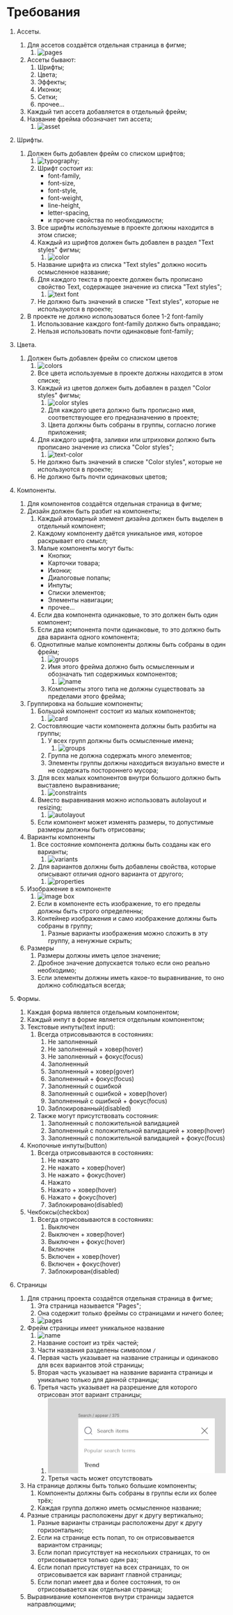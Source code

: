 # Требования

1. Ассеты.
    1. Для ассетов создаётся отдельная страница в фигме;
        1. ![pages](img/pages.png)
    2. Ассеты бывают:
        1. Шрифты;
        2. Цвета;
        3. Эффекты;
        4. Иконки;
        5. Сетки;
        6. прочее...
    3. Каждый тип ассета добавляется в отдельный фрейм;
    4. Название фрейма обозначает тип ассета;
        1. ![asset](img/asset_frame.png)

2. Шрифты.
    1. Должен быть добавлен фрейм со списком шрифтов;
        1. ![typography](img/typography.png);
        2. Шрифт состоит из:
            * font-family,
            * font-size,
            * font-style,
            * font-weight,
            * line-height,
            * letter-spacing,
            * и прочие свойства по необходимости;
        3. Все шрифты используемые в проекте должны находится в этом списке;
        4. Каждый из шрифтов должен быть добавлен в раздел "Text styles" фигмы;
            1. ![color](img/text-styles.png)
        5. Название шрифта из списка "Text styles" должно носить осмысленное название;
        6. Для каждого текста в проекте должен быть прописано свойство Text, содержащее значение из списка "Text
           styles";
            1. ![text font](img/text-font.png)
        7. Не должно быть значений в списке "Text styles", которые не используются в проекте;
    2. В проекте не должно использоваться более 1-2 font-family
        1. Использование каждого font-family должно быть оправдано;
        2. Нельзя использовать почти одинаковые font-family;

3. Цвета.
    1. Должен быть добавлен фрейм со списком цветов
        1. ![colors](img/colors.png)
        2. Все цвета используемые в проекте должны находится в этом списке;
        3. Каждый из цветов должен быть добавлен в раздел "Color styles" фигмы;
            1. ![color styles](img/color-styles.png)
            2. Для каждого цвета должно быть прописано имя, соответствующее его предназначению в проекте;
            3. Цвета должны быть собраны в группы, согласно логике приложения;
        4. Для каждого шрифта, заливки или штриховки должно быть прописано значение из списка "Color styles";
            1. ![text-color](img/text-color.png)
        5. Не должно быть значений в списке "Color styles", которые не используются в проекте;
        6. Не должно быть почти одинаковых цветов;

4. Компоненты.
    1. Для компонентов создаётся отдельная страница в фигме;
    2. Дизайн должен быть разбит на компоненты;
        1. Каждый атомарный элемент дизайна должен быть выделен в отдельный компонент;
        2. Каждому компоненту даётся уникальное имя, которое раскрывает его смысл;
        3. Малые компоненты могут быть:
            * Кнопки;
            * Карточки товара;
            * Иконки;
            * Диалоговые попапы;
            * Инпуты;
            * Списки элементов;
            * Элементы навигации;
            * прочее...
        4. Если два компонента одинаковые, то это должен быть один компонент;
        5. Если два компонента почти одинаковые, то это должно быть два варианта одного компонента;
        6. Однотипные малые компоненты должны быть собраны в один фрейм;
            1. ![grouops](img/FABs.png)
            2. Имя этого фрейма должно быть осмысленным и обозначать тип содержимых компонентов;
                1. ![name](img/frame_name.png)
            3. Компоненты этого типа не должны существовать за пределами этого фрейма;
    3. Группировка на большие компоненты;
        1. Большой компонент состоит из малых компонентов;
            1. ![card](img/item_card.png)
        2. Состовляющие части компонента должны быть разбиты на группы;
            1. У всех групп должны быть осмысленные имена;
                1. ![groups](img/component_groups.png)
            2. Группа не должна содержать много элементов;
            3. Элементы группы должны находиться визуально вместе и не содержать постороннего мусора;
        3. Для всех малых компонентов внутри большого должно быть выставлено выравнивание;
            1. ![constraints](img/constraints.png)
        4. Вместо выравнивания можно использовать autolayout и resizing;
            1. ![autolayout](img/autolayout.png)
        5. Если компонент может изменять размеры, то допустимые размеры должны быть отрисованы;
    4. Варианты компоненты
        1. Все состояние компонента должны быть созданы как его варианты;
            1. ![variants](img/variants.png)
        2. Для вариантов должны быть добавлены свойства, которые описывают отличия одного варианта от другого;
            1. ![properties](img/variant_properties.png)
    5. Изображение в компоненте
        1. ![image box](img/image_box.png)
        2. Если в компоненте есть изображение, то его пределы должны быть строго определенны;
        3. Контейнер изображения и само изображение должны быть собраны в группу;
            1. Разные варианты изображения можно сложить в эту группу, а ненужные скрыть;
    6. Размеры
        1. Размеры должны иметь целое значение;
        2. Дробное значение допускается только если оно реально необходимо;
        3. Если элементы должны иметь какое-то выравнивание, то оно должно соблюдаться всегда;

5. Формы.
    1. Каждая форма является отдельным компонентом;
    2. Каждый инпут в форме является отдельным компонентом;
    3. Текстовые инпуты(text input):
        1. Всегда отрисовываются в состояниях:
            1. Не заполненный
            2. Не заполненный + ховер(hover)
            3. Не заполненный + фокус(focus)
            4. Заполненный
            5. Заполненный + ховер(gover)
            6. Заполненный + фокус(focus)
            7. Заполненный с ошибкой
            8. Заполненный с ошибкой + ховер(hover)
            9. Заполненный с ошибкой + фокус(focus)
            10. Заблокированный(disabled)
        2. Также могут присутствовать состояния:
            1. Заполненный с положительной валидацией
            2. Заполненный с положительной валидацией + ховер(hover)
            3. Заполненный с положительной валидацией + фокус(focus)
    4. Кнопочные инпуты(button)
        1. Всегда отрисовываются в состояниях:
            1. Не нажато
            2. Не нажато + ховер(hover)
            3. Не нажато + фокус(hover)
            4. Нажато
            5. Нажато + ховер(hover)
            6. Нажато + фокус(hover)
            7. Заблокировано(disabled)
    5. Чекбоксы(checkbox)
        1. Всегда отрисовываются в состояниях:
            1. Выключен
            2. Выключен + ховер(hover)
            3. Выключен + фокус(hover)
            4. Включен
            5. Включен + ховер(hover)
            6. Включен + фокус(hover)
            7. Заблокирован(disabled)
6. Страницы
    1. Для страниц проекта создаётся отдельная страница в фигме;
        1. Эта страница называется "Pages";
        2. Она содержит только фреймы со страницами и ничего более;
        3. ![pages](img/pages-page.png)
    2. Фрейм страницы имеет уникальное название
        1. ![name](img/page_name.png)
        2. Название состоит из трёх частей;
        3. Части названия разделены символом ```/```
        4. Первая часть указывает на название страницы и одинаково для всех вариантов этой страницы;
        5. Вторая часть указывает на название варианта страницы и уникально только для данной страницы;
        6. Третья часть указывает на разрешение для которого отрисован этот вариант страницы;
            1. ![resolution](img/page_name_with_resolution.png)
            2. Третья часть может отсутствовать
    3. На странице должны быть только большие компоненты;
        1. Компоненты должны быть собраны в группы если их более трёх;
        2. Каждая группа должно иметь осмысленное название;
    4. Разные страницы расположены друг к другу вертикально;
        1. Разные варианты страницы расположены друг к другу горизонтально;
        2. Если на странице есть попап, то он отрисовывается вариантом страницы;
        3. Если попап присутствует на нескольких страницах, то он отрисовывается только один раз;
        4. Если попап присутствует на всех страницах, то он отрисовывается как вариант главной страницы;
        5. Если попап имеет два и более состояния, то он отрисовывается как отдельная страница;
    5. Выравнивание компонентов внутри страницы задается направлющими;

